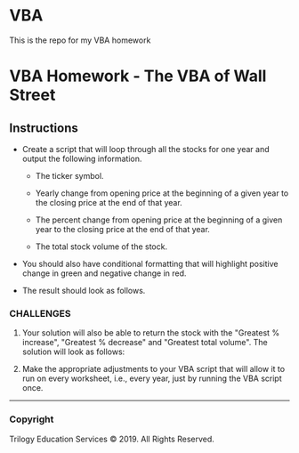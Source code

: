 # VBA
This is the repo for my VBA homework


# VBA Homework - The VBA of Wall Street

## Instructions

* Create a script that will loop through all the stocks for one year and output the following information.

  * The ticker symbol.

  * Yearly change from opening price at the beginning of a given year to the closing price at the end of that year.

  * The percent change from opening price at the beginning of a given year to the closing price at the end of that year.

  * The total stock volume of the stock.

* You should also have conditional formatting that will highlight positive change in green and negative change in red.

* The result should look as follows.


### CHALLENGES

1. Your solution will also be able to return the stock with the "Greatest % increase", "Greatest % decrease" and "Greatest total volume". The solution will look as follows:


2. Make the appropriate adjustments to your VBA script that will allow it to run on every worksheet, i.e., every year, just by running the VBA script once.

- - -

### Copyright

Trilogy Education Services © 2019. All Rights Reserved.

